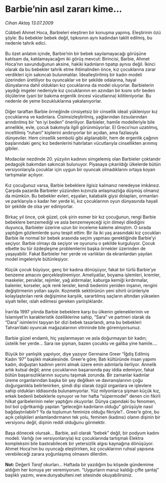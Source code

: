 # Barbie’nin asıl zararı kime...

*Cihan Aktaş 13.07.2009*

<div class="taraf_structure_2col_1zq">
<div class="margen_n">



 <p>Cübbeli Ahmet Hoca, Barbieleri eleştiren bir konuşma yapmış. Eleştirinin özü şöyle: Bu bebekler bebek değil, tıpkısının aynı kadından taklit edilmiş, bu nedenle tahrik edici. <br/><br/>Bu özet anlatım içinde, Barbie’nin bir bebek sayılamayacağı görüşüne katılsam da, katılamayacağım iki görüş mevcut: Birincisi, Barbie, Ahmet Hoca’nın savunduğunun aksine, hakiki kadınların tıpatıp aynısı değil. İkinci olarak da bu bebekler tahrik etme ihtimalinden önce, kız çocuklarına zarar verdikleri için sakıncalı bulunmalılar. İdealleştirilmiş bir kadın modeli üzerinden üretiliyor bu oyuncaklar ve bir şekilde odalarına, hayal dünyalarına dahil oldukları kız çocuklarına da model oluyorlar. Barbielerin yaydığı imgeler nedeniyle kız çocuklarının en azından bir kısmı sıfır beden ölçülerine (yani bir bakıma ergenlik öncesi vücutlarına) kilitleniyorlar. Bu nedenle de yeme bozukluklarına yakalanıyorlar. <br/><br/>Diğer taraftan Barbie örneğinde cinsiyetsiz bir cinsellik ideali yükleniyor kız çocuklarına ve kadınlara. Cisimsizleştirilmiş, yağlarından özsularından arındırılmış bir “en iyi beden” öneriliyor. Barbieler, hamile modelleriyle bile annelikle, evle, çocuk bakımıyla ilgili görünmüyorlar. El Greco’nun uzatılmış, inceltilmiş “ruhani” kişilerini andırıyorlar bir açıdan, ama fazlasıyla dünyeviler. Hem cinsellik sembolü gibi algılanabilir, hem de ergenlik çağının başlarındaki genç kız bedenlerini hatırlatan vücutlarıyla cinsellikten arınmış gibiler. <br/><br/>Modacılar nezdinde 20. yüzyılın kadınını simgelemiş olan Barbieler çoktandır pedagojik bakımdan sakıncalı bulunuyor. Piyasaya çıkarıldığı ülkelerde bütün versiyonlarıyla çocuklar için uygun bir oyuncak olmadıklarını ortaya koyan tartışmalar açılıyor. <br/><br/>Kız çocuğunuz varsa, Barbie bebeklere ilgisiz kalmanız neredeyse imkânsız. Çarşıda pazarda Barbieler yüzünden kızınızla anlaşmazlığa düşmüş olmanız da mümkün. Bu bebekler evleri, eşyaları, kalabalık giysi dolapları, ormanları ve parklarıyla o kadar her yerde ki, kız çocuklarının oyun dünyasında hayali bir şekilde de olsa yer ediniyorlar. <br/><br/>Birkaç yıl önce, çok güzel, çok şirin esmer bir kız çocuğunun, rengi Barbie bebeklere benzemediği ve asla benzemeyeceği için ölmeyi dilediğini duyunca, Barbieler üzerine uzun bir inceleme kaleme almıştım. O sırada yaptığım gözlemlerde şunu tespit ettim: Bir ila iki yaş arasındaki kız çocukları Barbie ile normal bir bebek arasında seçim yapması gerektiğinde Barbie’yi seçiyor. Barbie olmayı da seçiyor ve oyununu o şekilde kurguluyor. Çocuk elbette bu tür özdeşleşme problemlerini başka örnekler üzerinden de yaşayabilir. Fakat Barbieler her yerde ve varlıkları da ekranlardan yayılan model imgeleriyle bütünleşiyor. <br/><br/>Küçük çocuk büyüyor, genç bir kadına dönüşüyor, fakat bir türlü Barbie’ye benzeme amacını gerçekleştiremiyor. Ameliyatlar, boyama işlemleri, kremler, maskeler, peruklar, rejimler, yağ aldırmalar, kaburga kemiği kırdırmalar, balenler, korseler, açık renk lensler, kendi bedenini yeniden inşanın, rengini değiştirmenin yolları sayılır. Kozmetik sektörünün yeni sihirli ürünleriyle kolaylaştırılan renk değişimine karşılık, sarartılmış saçların altından yükselen siyah teller, ıslah edilmesi gereken yanlışlıklardır. <br/><br/>İran’da 1997 yılında Barbie bebeklere karşı bu ülkenin geleneklerinin ve İslamiyet’in karakteristik özelliklerine sahip, “Sara” ve partneri olarak da “Dara” isimlerini taşıyan bir dizi bebek tasarlandı, ama bu bebekleri Tahran’daki oyuncak mağazalarının vitrininde bile göremiyorsunuz. <br/><br/>Barbie güzel endamlı, hiç yaşlanmayan ve asla doğurmayan bir kadın; üstelik her yerde... Sara ise şişman, bazen çocuklu ve galiba yine hamile.... <br/><br/>Büyük bir yanlışlık yapılıyor, diye yazıyor Germaine Greer “İğdiş Edilmiş Kadın ’97” başlıklı makalesinde. Greer’e göre; Batı kültüründe insan yapımı kadın, doğuştan kadının yerini almak üzere emin adımlarla ilerliyor. Annelik artık kutsal değil; anne çocuklarının başarısında pay iddia edemiyor, fakat bütün başarısızlıklarının suçunu taşımak zorunda. Bir zamanlar kadınlar üreme organlarından başka bir şey değilken ve davranışlarının çoğu doğurganlıkla belirlenirken, şimdi dişi olarak özgül organlara ve işlevlere sahip oldukları iddiasında bulunamıyorlar. Yüz milyonlarca şişman küçük kız, erkek bedenli bebeklerle oynuyor ve her hafta “süpermodel” denen cin fikirli hilkat garibelerinin neler yaptığını okuyorlar. Dünya çapındaki bu fenomen, bol bol çığırtkanlığı yapılan “geleceğin kadınların olduğu” görüşüyle nasıl bağdaştırılabilir? Ya da toplumun feminize olduğu fikriyle?.. Greer’e göre, bu açık çelişkileri anlamlandırmanın tek yolu, feminen (kadınsı) olanın dişinin bir versiyonu değil, dişinin reddi olduğunu görmektir. <br/><br/>Başa dönecek olursak... Barbie, asli olarak “bebek” değil, bir podyum kadını modeli. Varlığı (ve versiyonlarıyla) kız çocuklarında tartışmalı Elektra kompleksini bile bastırabilecek bir yetersizlik algısı kaynağına dönüşüyor. Ahmet Hoca’nın bu oyuncağı eleştirirken, kız çocuklarının ruhsal yapısına verebileceği zarara yoğunlaşmış olmasını dilerdim. <b><br/><br/>Not:</b> Değerli <i>Taraf</i> okurları... Haftada bir yazdığım bu köşede gündemime aldığım her konuya yer veremiyorum. “Uygurların maruz kaldığı çifte şantaj” başlıklı yazımı, www.dunyabulteni.net sitesinde okuyabilirsiniz.</p>
<br/>
<br/>
<br/>



<br/>


<div id="taraf_not">
</div>

</div>


</div>
